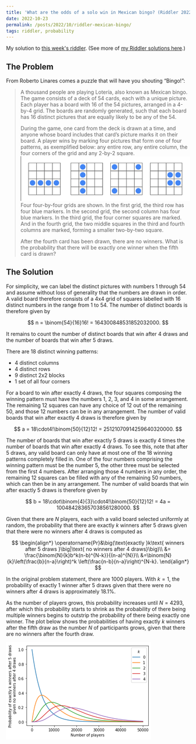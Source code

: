 ```yaml
---
title: 'What are the odds of a solo win in Mexican bingo? (Riddler 2022-10-21)'
date: 2022-10-23
permalink: /posts/2022/10/riddler-mexican-bingo/
tags: riddler, probability
---
```


<script type="text/javascript" async
  src="https://cdn.mathjax.org/mathjax/latest/MathJax.js?config=TeX-MML-AM_CHTML">
</script>

My solution to [this week's riddler](https://fivethirtyeight.com/features/can-you-make-the-fidget-spinner-go-backwards/). (See more of [my Riddler solutions here](/riddlers).)

## The Problem
From Roberto Linares comes a puzzle that will have you shouting “Bingo!”:

>A thousand people are playing Lotería, also known as Mexican bingo. The game consists of a deck of 54 cards, each with a unique picture. Each player has a board with 16 of the 54 pictures, arranged in a 4-by-4 grid. The boards are randomly generated, such that each board has 16 distinct pictures that are equally likely to be any of the 54.
>
>During the game, one card from the deck is drawn at a time, and anyone whose board includes that card’s picture marks it on their board. A player wins by marking four pictures that form one of four patterns, as exemplified below: any entire row, any entire column, the four corners of the grid and any 2-by-2 square.
>![Winning bingo boards.](/images/bingo-boards.png)
>Four four-by-four grids are shown. In the first grid, the third row has four blue markers. In the second grid, the second column has four blue markers. In the third grid, the four corner squares are marked. And in the fourth grid, the two middle squares in the third and fourth columns are marked, forming a smaller two-by-two square.
>
>After the fourth card has been drawn, there are no winners. What is the probability that there will be exactly one winner when the fifth card is drawn?

## The Solution

For simplicity, we can label the distinct pictures with numbers 1 through 54 and assume without loss of generality that the numbers are drawn in order. A valid board therefore consists of a 4x4 grid of squares labelled with 16 distinct numbers in the range from 1 to 54. The number of distinct boards is therefore given by

$$
n = \binom{54}{16}16! = 164300848531852032000.
$$

It remains to count the number of distinct boards that win after 4 draws and the number of boards that win after 5 draws.

There are 18 distinct winning patterns:
 - 4 distinct columns
 - 4 distinct rows
 - 9 distinct 2x2 blocks
 - 1 set of all four corners

For a board to win after exactly 4 draws, the four squares composing the winning pattern must have the numbers 1, 2, 3, and 4 in some arrangement. The remaining 12 squares can have any choice of 12 out of the remaining 50, and those 12 numbers can be in any arrangement. The number of valid boards that win after exactly 4 draws is therefore given by

$$
a = 18\cdot4!\binom{50}{12}12! = 25121070914259640320000.
$$

The number of boards that win after exactly 5 draws is exactly 4 times the number of boards that win after exactly 4 draws. To see this, note that after 5 draws, any valid board can only have at most one of the 18 winning patterns completely filled in. One of the four numbers comprising the winning pattern must be the number 5, the other three must be selected from the first 4 numbers. After arranging those 4 numbers in any order, the remaining 12 squares can be filled with any of the remaining 50 numbers, which can then be in any arrangement. The number of valid boards that win after exactly 5 draws is therefore given by

$$
b = 18\cdot\binom{4}{3}\cdot4!\binom{50}{12}12! = 4a = 100484283657038561280000.
$$

Given that there are $N$ players, each with a valid board selected uniformly at random, the probability that there are exactly $k$ winners after 5 draws given that there were no winners after 4 draws is computed as

$$
\begin{align*}
\operatorname{Pr}&\big(\text{exactly }k\text{ winners after 5 draws }\big|\text{ no winners after 4 draws}\big)\\
&= \frac{\binom{N}{k}b^k(n-b)^{N-k}}{(n-a)^{N}}\\
&=\binom{N}{k}\left(\frac{b}{n-a}\right)^k \left(\frac{n-b}{n-a}\right)^{N-k}.
\end{align*}
$$

In the original problem statement, there are 1000 players. With $k=1$, the probability of exactly 1 winner after 5 draws given that there were no winners after 4 draws is approximately 18.1%.

As the number of players grows, this probability increases until $N=4293$, after which this probability starts to shrink as the probability of there being multiple winners begins to outstrip the probability of there being exactly one winner. The plot below shows the probabilities of having exactly $k$ winners after the fifth draw as the number $N$ of participants grows, given that there are no winners after the fourth draw.


![Probability of exactly k winners after 5 draws as a function of the number of participants, given that there are no winners after 4 draws.](/images/riddler-mexican-lottery.png)
